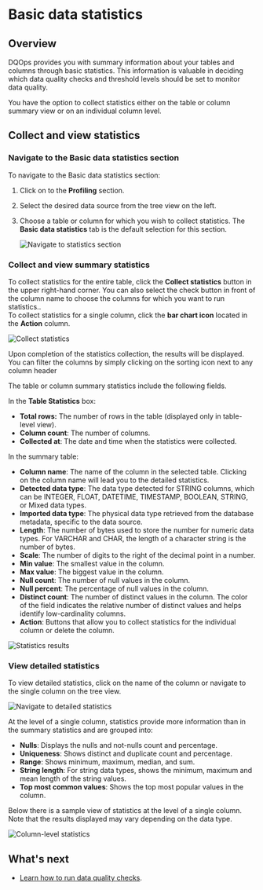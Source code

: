 # Basic data statistics

## Overview

DQOps provides you with summary information about your tables and columns through basic statistics. This information is 
valuable in deciding which data quality checks and threshold levels should be set to monitor data quality.

You have the option to collect statistics either on the table or column summary view or on an individual column level.

## Collect and view statistics

### **Navigate to the Basic data statistics section**

To navigate to the Basic data statistics section:

1. Click on to the **Profiling** section. 

2. Select the desired data source from the tree view on the left.

3. Choose a table or column for which you wish to collect statistics. The **Basic data statistics** tab is the default selection for this section.

    ![Navigate to statistics section](https://dqops.com/docs/images/working-with-dqo/statistics/table-statistics2.png)


### **Collect and view summary statistics** 

To collect statistics for the entire table, click the **Collect statistics** button in the upper right-hand corner. 
You can also select the check button in front of the column name to choose the columns for which you want to run statistics..   
To collect statistics for a single column, click the **bar chart icon** located in the **Action** column.

![Collect statistics](https://dqops.com/docs/images/working-with-dqo/statistics/collect-statistics2.png)

Upon completion of the statistics collection, the results will be displayed. You can filter the columns by simply clicking on
the sorting icon next to any column header

The table or column summary statistics include the following fields.

In the **Table Statistics** box:

- **Total rows:** The number of rows in the table (displayed only in table-level view).
- **Column count**: The number of columns.
- **Collected at**: The date and time when the statistics were collected.

In the summary table:

- **Column name**: The name of the column in the selected table. Clicking on the column name will lead you to the detailed statistics.
- **Detected data type**: The data type detected for STRING columns, which can be INTEGER, FLOAT, DATETIME, TIMESTAMP, BOOLEAN, STRING, or Mixed data types.
- **Imported data type**: The physical data type retrieved from the database metadata, specific to the data source.
- **Length**: The number of bytes used to store the number for numeric data types. For VARCHAR and CHAR, the length of a character string is the number of bytes.
- **Scale**: The number of digits to the right of the decimal point in a number.
- **Min value**: The smallest value in the column.
- **Max value**: The biggest value in the column.
- **Null count**: The number of null values in the column.
- **Null percent**: The percentage of null values in the column.
- **Distinct count**: The number of distinct values in the column. The color of the field indicates the relative number of distinct values and helps identify low-cardinality columns.
- **Action**: Buttons that allow you to collect statistics for the individual column or delete the column.


![Statistics results](https://dqops.com/docs/images/working-with-dqo/statistics/statistics-results2.png)

### **View detailed statistics**

To view detailed statistics, click on the name of the column or navigate to the single column on the tree view.

![Navigate to detailed statistics](https://dqops.com/docs/images/working-with-dqo/statistics/view-detailed-statistics2.png)

At the level of a single column, statistics provide more information than in the summary statistics and are grouped into:

- **Nulls**: Displays the nulls and not-nulls count and percentage.
- **Uniqueness**: Shows distinct and duplicate count and percentage.
- **Range**: Shows minimum, maximum, median, and sum.
- **String length**: For string data types, shows the minimum, maximum and mean length of the string values.
- **Top most common values**: Shows the top most popular values in the column.

Below there is a sample view of statistics at the level of a single column.
Note that the results displayed may vary depending on the data type.

![Column-level statistics](https://dqops.com/docs/images/working-with-dqo/statistics/view-column-statistics.png)


## What's next

- [Learn how to run data quality checks](run-data-quality-checks.md).